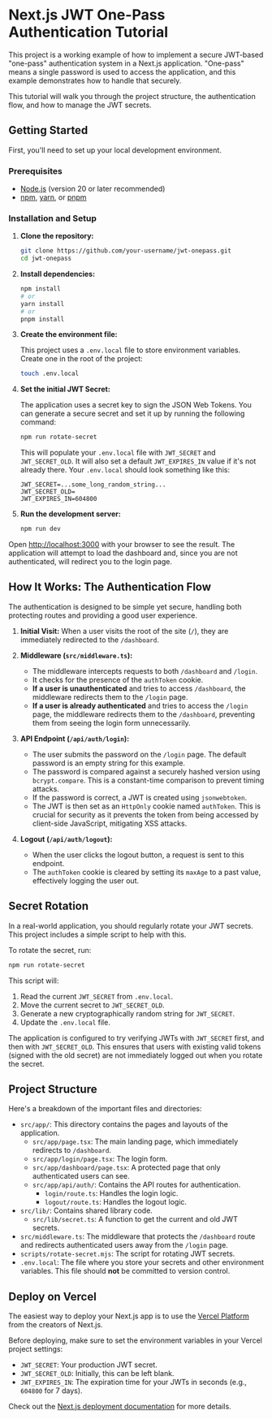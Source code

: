 # Next.js JWT One-Pass Authentication Tutorial

This project is a working example of how to implement a secure JWT-based "one-pass" authentication system in a Next.js application. "One-pass" means a single password is used to access the application, and this example demonstrates how to handle that securely.

This tutorial will walk you through the project structure, the authentication flow, and how to manage the JWT secrets.

## Getting Started

First, you'll need to set up your local development environment.

### Prerequisites

- [Node.js](https://nodejs.org/) (version 20 or later recommended)
- [npm](https://www.npmjs.com/), [yarn](https://yarnpkg.com/), or [pnpm](https://pnpm.io/)

### Installation and Setup

1.  **Clone the repository:**

    ```bash
    git clone https://github.com/your-username/jwt-onepass.git
    cd jwt-onepass
    ```

2.  **Install dependencies:**

    ```bash
    npm install
    # or
    yarn install
    # or
    pnpm install
    ```

3.  **Create the environment file:**

    This project uses a `.env.local` file to store environment variables. Create one in the root of the project:

    ```bash
    touch .env.local
    ```

4.  **Set the initial JWT Secret:**

    The application uses a secret key to sign the JSON Web Tokens. You can generate a secure secret and set it up by running the following command:

    ```bash
    npm run rotate-secret
    ```

    This will populate your `.env.local` file with `JWT_SECRET` and `JWT_SECRET_OLD`. It will also set a default `JWT_EXPIRES_IN` value if it's not already there. Your `.env.local` should look something like this:

    ```
    JWT_SECRET=...some_long_random_string...
    JWT_SECRET_OLD=
    JWT_EXPIRES_IN=604800
    ```

5.  **Run the development server:**

    ```bash
    npm run dev
    ```

Open [http://localhost:3000](http://localhost:3000) with your browser to see the result. The application will attempt to load the dashboard and, since you are not authenticated, will redirect you to the login page.

## How It Works: The Authentication Flow

The authentication is designed to be simple yet secure, handling both protecting routes and providing a good user experience.

1.  **Initial Visit:** When a user visits the root of the site (`/`), they are immediately redirected to the `/dashboard`.

2.  **Middleware (`src/middleware.ts`):**
    - The middleware intercepts requests to both `/dashboard` and `/login`.
    - It checks for the presence of the `authToken` cookie.
    - **If a user is unauthenticated** and tries to access `/dashboard`, the middleware redirects them to the `/login` page.
    - **If a user is already authenticated** and tries to access the `/login` page, the middleware redirects them to the `/dashboard`, preventing them from seeing the login form unnecessarily.

3.  **API Endpoint (`/api/auth/login`):**
    - The user submits the password on the `/login` page. The default password is an empty string for this example.
    - The password is compared against a securely hashed version using `bcrypt.compare`. This is a constant-time comparison to prevent timing attacks.
    - If the password is correct, a JWT is created using `jsonwebtoken`.
    - The JWT is then set as an `HttpOnly` cookie named `authToken`. This is crucial for security as it prevents the token from being accessed by client-side JavaScript, mitigating XSS attacks.

4.  **Logout (`/api/auth/logout`):**
    - When the user clicks the logout button, a request is sent to this endpoint.
    - The `authToken` cookie is cleared by setting its `maxAge` to a past value, effectively logging the user out.

## Secret Rotation

In a real-world application, you should regularly rotate your JWT secrets. This project includes a simple script to help with this.

To rotate the secret, run:

```bash
npm run rotate-secret
```

This script will:
1.  Read the current `JWT_SECRET` from `.env.local`.
2.  Move the current secret to `JWT_SECRET_OLD`.
3.  Generate a new cryptographically random string for `JWT_SECRET`.
4.  Update the `.env.local` file.

The application is configured to try verifying JWTs with `JWT_SECRET` first, and then with `JWT_SECRET_OLD`. This ensures that users with existing valid tokens (signed with the old secret) are not immediately logged out when you rotate the secret.

## Project Structure

Here's a breakdown of the important files and directories:

-   `src/app/`: This directory contains the pages and layouts of the application.
    -   `src/app/page.tsx`: The main landing page, which immediately redirects to `/dashboard`.
    -   `src/app/login/page.tsx`: The login form.
    -   `src/app/dashboard/page.tsx`: A protected page that only authenticated users can see.
    -   `src/app/api/auth/`: Contains the API routes for authentication.
        -   `login/route.ts`: Handles the login logic.
        -   `logout/route.ts`: Handles the logout logic.
-   `src/lib/`: Contains shared library code.
    -   `src/lib/secret.ts`: A function to get the current and old JWT secrets.
-   `src/middleware.ts`: The middleware that protects the `/dashboard` route and redirects authenticated users away from the `/login` page.
-   `scripts/rotate-secret.mjs`: The script for rotating JWT secrets.
-   `.env.local`: The file where you store your secrets and other environment variables. This file should **not** be committed to version control.

## Deploy on Vercel

The easiest way to deploy your Next.js app is to use the [Vercel Platform](https://vercel.com/new?utm_medium=default-template&filter=next.js&utm_source=create-next-app&utm_campaign=create-next-app-readme) from the creators of Next.js.

Before deploying, make sure to set the environment variables in your Vercel project settings:
-   `JWT_SECRET`: Your production JWT secret.
-   `JWT_SECRET_OLD`: Initially, this can be left blank.
-   `JWT_EXPIRES_IN`: The expiration time for your JWTs in seconds (e.g., `604800` for 7 days).

Check out the [Next.js deployment documentation](https://nextjs.org/docs/app/building-your-application/deploying) for more details.
